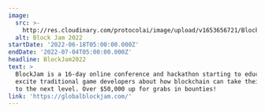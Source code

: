 ```yaml
---
image:
  src: >-
    http://res.cloudinary.com/protocolai/image/upload/v1653656721/BlockJam2-01-810x456_hcmjuf.png
  alt: Block Jam 2022
startDate: '2022-06-18T05:00:00.000Z'
endDate: '2022-07-04T05:00:00.000Z'
headline: BlockJam2022
text: >
  BlockJam is a 16-day online conference and hackathon starting to educate and
  excite traditional game developers about how blockchain can take their games
  to the next level. Over $50,000 up for grabs in bounties!
link: 'https://globalblockjam.com/'
---
```


